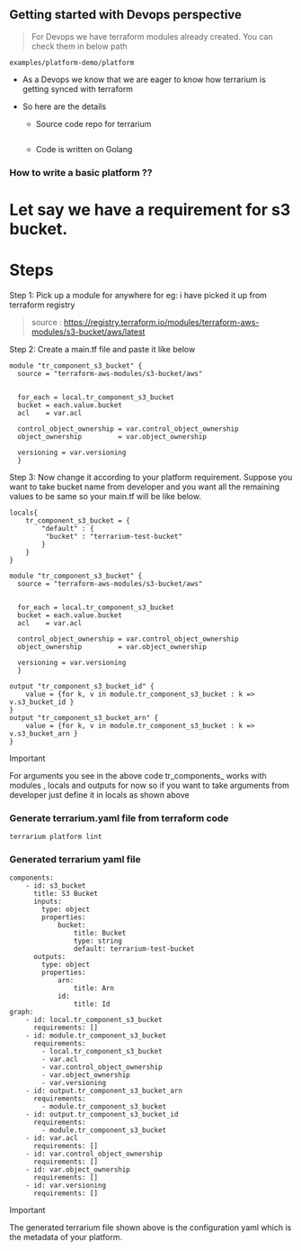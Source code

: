 ## Getting started with Devops perspective

> For Devops we have terraform modules already created. You can check them in below path

```
examples/platform-demo/platform
```

- As a Devops we know that we are eager to know how terrarium is getting synced with terraform 

- So here are the details 

    - Source code repo for terrarium

        ```
        ```

    - Code is written on Golang




### How to write a basic platform ??

# Let say we have a requirement for s3 bucket.
# Steps

Step 1: Pick up a module for anywhere for eg: i have picked it up from terraform registry
> source : https://registry.terraform.io/modules/terraform-aws-modules/s3-bucket/aws/latest

Step 2: Create a main.tf file and paste it like below

```
module "tr_component_s3_bucket" {
  source = "terraform-aws-modules/s3-bucket/aws"


  for_each = local.tr_component_s3_bucket
  bucket = each.value.bucket
  acl    = var.acl

  control_object_ownership = var.control_object_ownership
  object_ownership         = var.object_ownership

  versioning = var.versioning
  }
```

Step 3: Now change it according to your platform requirement. Suppose you want to take bucket name from developer and you want all the remaining values to be same so your main.tf will be like below.

```
locals{
    tr_component_s3_bucket = {
        "default" : {
         "bucket" : "terrarium-test-bucket"
        }
    }
}

module "tr_component_s3_bucket" {
  source = "terraform-aws-modules/s3-bucket/aws"


  for_each = local.tr_component_s3_bucket
  bucket = each.value.bucket
  acl    = var.acl

  control_object_ownership = var.control_object_ownership
  object_ownership         = var.object_ownership

  versioning = var.versioning
  }

output "tr_component_s3_bucket_id" {
    value = {for k, v in module.tr_component_s3_bucket : k => v.s3_bucket_id }
}
output "tr_component_s3_bucket_arn" {
    value = {for k, v in module.tr_component_s3_bucket : k => v.s3_bucket_arn }
}
```
> [!IMPORTANT]
> For arguments you see in the above code  tr_components_ works with modules , locals and outputs for now so if you want to take arguments from developer just define it in locals  as shown  above 

### Generate terrarium.yaml file from terraform code

```
terrarium platform lint
```

### Generated terrarium yaml file 


```
components:
    - id: s3_bucket
      title: S3 Bucket
      inputs:
        type: object
        properties:
            bucket:
                title: Bucket
                type: string
                default: terrarium-test-bucket
      outputs:
        type: object
        properties:
            arn:
                title: Arn
            id:
                title: Id
graph:
    - id: local.tr_component_s3_bucket
      requirements: []
    - id: module.tr_component_s3_bucket
      requirements:
        - local.tr_component_s3_bucket
        - var.acl
        - var.control_object_ownership
        - var.object_ownership
        - var.versioning
    - id: output.tr_component_s3_bucket_arn
      requirements:
        - module.tr_component_s3_bucket
    - id: output.tr_component_s3_bucket_id
      requirements:
        - module.tr_component_s3_bucket
    - id: var.acl
      requirements: []
    - id: var.control_object_ownership
      requirements: []
    - id: var.object_ownership
      requirements: []
    - id: var.versioning
      requirements: []
```

> [!IMPORTANT]
> The generated terrarium file shown above is  the configuration yaml which is the metadata of your platform.

